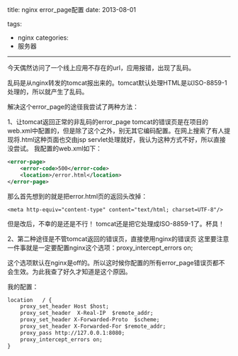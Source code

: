 title: nginx error_page配置
date: 2013-08-01

tags:
 - nginx
categories:
 - 服务器
---

今天偶然访问了一个线上应用不存在的url，应用报错，出现了乱码。

乱码是从nginx转发的tomcat报出来的。tomcat默认处理HTML是以ISO-8859-1处理的，所以就产生了乱码。

解决这个error_page的途径我尝试了两种方法：

1、让tomcat返回正常的非乱码的error_page
tomcat的错误页是在项目的web.xml中配置的，但是除了这个之外，别无其它编码配置。在网上搜索了有人提现将.html这种页面也交由jsp servlet处理就好，我认为这种方式不好，所以直接没尝试。
我配置的web.xml如下：

```xml
<error-page>
    <error-code>500</error-code>
    <location>/error.html</location>
</error-page>
```

那么首先想到的就是把error.html页的返回头改掉：
```
<meta http-equiv="content-type" content="text/html; charset=UTF-8"/>
```
但是改后，不幸的是还是不行！
tomcat还是把它处理成ISO-8859-1了。杯具！

2、第二种途径是不管tomcat返回的错误页，直接使用nginx的错误页
这里要注意一件事就是一定要配置nginx这个选项：proxy_intercept_errors on;

这个选项默认在nginx是off的。所以这时候你配置的所有error_page错误页都不会生效。为此我查了好久才知道是这个原因。

我的配置：
```xml
location   / {
    proxy_set_header Host $host;
    proxy_set_header  X-Real-IP  $remote_addr;
    proxy_set_header X-Forwarded-Proto  $scheme;
    proxy_set_header X-Forwarded-For $remote_addr;
    proxy_pass http://127.0.0.1:8080;
    proxy_intercept_errors on;
}
```
